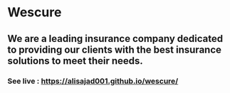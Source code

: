 # Wescure

## We are a leading insurance company dedicated to providing our clients with the best insurance solutions to meet their needs.

### See live : https://alisajad001.github.io/wescure/

